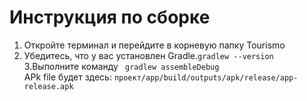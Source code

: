 # Инструкция по сборке

1. Откройте терминал и перейдите в корневую папку Tourismo  
2. Убедитесь, что у вас установлен Gradle.```gradlew --version```  
3.Выполните команду ``` gradlew assembleDebug```  
APk file будет здесь: ```проект/app/build/outputs/apk/release/app-release.apk```
